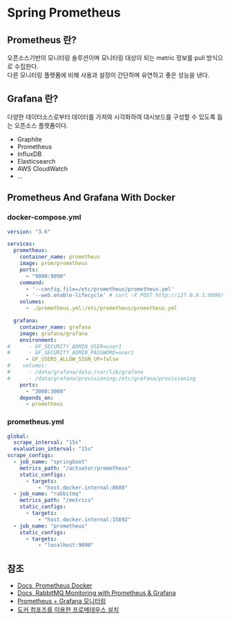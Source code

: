 # Spring Prometheus

## Prometheus 란?

오픈소스기반의 모니터링 솔루션이며 모니터링 대상이 되는 metric 정보를 pull 방식으로 수집한다.  
다른 모니터링 플랫폼에 비해 사용과 설정이 간단하며 유연하고 좋은 성능을 낸다.

## Grafana 란?

다양한 데이터소스로부터 데이터를 가져와 시각화하여 대시보드를 구성할 수 있도록 돕는 오픈소스 플랫폼이다.  

- Graphite
- Prometheus
- InfluxDB
- Elasticsearch
- AWS CloudWatch
- ...

## Prometheus And Grafana With Docker

### docker-compose.yml

```yaml
version: "3.6"

services:
  prometheus:
    container_name: prometheus
    image: prom/prometheus
    ports:
      - "9090:9090"
    command:
      - '--config.file=/etc/prometheus/prometheus.yml'
      - '--web.enable-lifecycle' # curl -X POST http://127.0.0.1:9090/-/reload 설정 갱신
    volumes:
      - ./prometheus.yml:/etc/prometheus/prometheus.yml

  grafana:
    container_name: grafana
    image: grafana/grafana
    environment:
#      - GF_SECURITY_ADMIN_USER=user1
#      - GF_SECURITY_ADMIN_PASSWORD=user1
      - GF_USERS_ALLOW_SIGN_UP=false
#    volumes:
#      - /data/grafana/data:/var/lib/grafana
#      - /data/grafana/provisioning:/etc/grafana/provisioning
    ports:
      - "3000:3000"
    depends_on:
      - prometheus
```

### prometheus.yml

```yaml
global:
  scrape_interval: "15s"
  evaluation_interval: "15s"
scrape_configs:
  - job_name: "springboot"
    metrics_path: "/actuator/prometheus"
    static_configs:
      - targets:
          - "host.docker.internal:8080"
  - job_name: "rabbitmq"
    metrics_path: "/metrics"
    static_configs:
      - targets:
          - "host.docker.internal:15692"
  - job_name: "prometheus"
    static_configs:
      - targets:
          - "localhost:9090"
```

## 참조

- [Docs, Prometheus Docker](https://prometheus.io/docs/prometheus/latest/installation/#using-docker)
- [Docs, RabbitMQ Monitoring with Prometheus & Grafana](https://www.rabbitmq.com/prometheus.html)
- [Prometheus + Grafana 모니터링](https://meetup.toast.com/posts/237)
- [도커 컴포즈를 이용한 프로메테우스 설치](https://danawalab.github.io/common/2020/03/16/Common-Prometheus.html)
